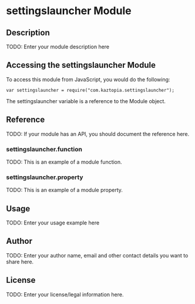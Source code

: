 # settingslauncher Module

## Description

TODO: Enter your module description here

## Accessing the settingslauncher Module

To access this module from JavaScript, you would do the following:

    var settingslauncher = require("com.kaztopia.settingslauncher");

The settingslauncher variable is a reference to the Module object.

## Reference

TODO: If your module has an API, you should document
the reference here.

### settingslauncher.function

TODO: This is an example of a module function.

### settingslauncher.property

TODO: This is an example of a module property.

## Usage

TODO: Enter your usage example here

## Author

TODO: Enter your author name, email and other contact
details you want to share here.

## License

TODO: Enter your license/legal information here.
